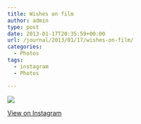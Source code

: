 ```yaml
---
title: Wishes on film
author: admin
type: post
date: 2013-01-17T20:35:59+00:00
url: /journal/2013/01/17/wishes-on-film/
categories:
  - Photos
tags:
  - instagram
  - Photos

---
```

![][1]

<p class="view-instagram">
  <a href="http://instagr.am/p/UmOlrNqlmZ/">View on Instagram</a>
</p>

 [1]: http://lobban.org/wordpress//HLIC/f892406b558f8c09b796990075d211a2.jpg
